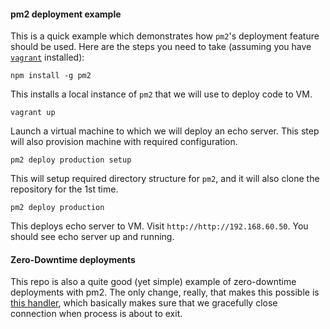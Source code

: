 #### pm2 deployment example

This is a quick example which demonstrates how `pm2`'s deployment feature should be used.
Here are the steps you need to take (assuming you have [`vagrant`](https://www.vagrantup.com) installed):

```
npm install -g pm2
```
This installs a local instance of `pm2` that we will use to deploy code to VM.

```
vagrant up
```
Launch a virtual machine to which we will deploy an echo server.
This step will also provision machine with required configuration.

```
pm2 deploy production setup
```
This will setup required directory structure for `pm2`, and it will also clone the repository for the 1st time.

```
pm2 deploy production
```
This deploys echo server to VM.
Visit `http://http://192.168.60.50`. You should see echo server up and running.


#### Zero-Downtime deployments

This repo is also a quite good (yet simple) example of zero-downtime deployments with pm2.
The only change, really, that makes this possible is [this handler](https://github.com/jutaz/pm2-deploy-example/blob/master/server.js#L23-L30),
which basically makes sure that we gracefully close connection when process is about to exit.
